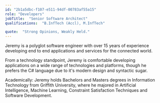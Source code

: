 ```yaml
---
id: "2b1a5dbc-f107-e511-94df-00783af55a15"
role: "Developers"
jobTitle:  "Senior Software Architect"
qualifications:  "B.InfTech (Accl), M.InfTech"

quote:  "Strong Opinions, Weakly Held."
---
```


Jeremy is a polyglot software engineer with over 15 years of experience developing end to end applications and services for the connected world.   

From a technology standpoint, Jeremy is comfortable developing applications on a wide range of technologies and platforms, though he prefers the C# language due to it's modern design and syntactic sugar.   

Academically: Jeremy holds Bachelors and Masters degrees in Information Technology from Griffith University, where he majored in Artificial Intelligence, Machine Learning, Constraint Satisfaction Techniques and Software Development.   